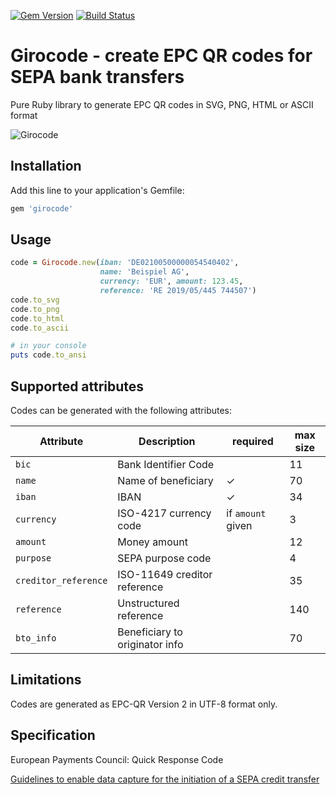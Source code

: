 [![Gem Version](https://badge.fury.io/rb/girocode.svg)](http://badge.fury.io/rb/girocode) [![Build Status](https://travis-ci.org/mtgrosser/girocode.svg)](https://travis-ci.org/mtgrosser/girocode)
# Girocode - create EPC QR codes for SEPA bank transfers

Pure Ruby library to generate EPC QR codes in SVG, PNG, HTML or ASCII format

![Girocode](https://raw.githubusercontent.com/mtgrosser/girocode/master/test/demo.png)

## Installation

Add this line to your application's Gemfile:

```ruby
gem 'girocode'
```

## Usage

```ruby
code = Girocode.new(iban: 'DE02100500000054540402',
                    name: 'Beispiel AG',
                    currency: 'EUR', amount: 123.45,
                    reference: 'RE 2019/05/445 744507')
code.to_svg
code.to_png
code.to_html
code.to_ascii

# in your console
puts code.to_ansi
```

## Supported attributes

Codes can be generated with the following attributes:

| Attribute            | Description                    | required           | max size |
|----------------------|--------------------------------|--------------------|----------|
| `bic`                | Bank Identifier Code           |                    | 11       |
| `name`               | Name of beneficiary            | ✓                  | 70       |
| `iban`               | IBAN                           | ✓                  | 34       |
| `currency`           | ISO-4217 currency code         | if `amount` given  | 3        |
| `amount`             | Money amount                   |                    | 12       |
| `purpose`            | SEPA purpose code              |                    | 4        |
| `creditor_reference` | ISO-11649 creditor reference   |                    | 35       |
| `reference`          | Unstructured reference         |                    | 140      |
| `bto_info`           | Beneficiary to originator info |                    | 70       |

## Limitations

Codes are generated as EPC-QR Version 2 in UTF-8 format only.

## Specification

European Payments Council: Quick Response Code

[Guidelines to enable data capture for the initiation of a SEPA credit transfer](https://www.europeanpaymentscouncil.eu/sites/default/files/kb/file/2018-05/EPC069-12%20v2.1%20Quick%20Response%20Code%20-%20Guidelines%20to%20Enable%20the%20Data%20Capture%20for%20the%20Initiation%20of%20a%20SCT.pdf)
